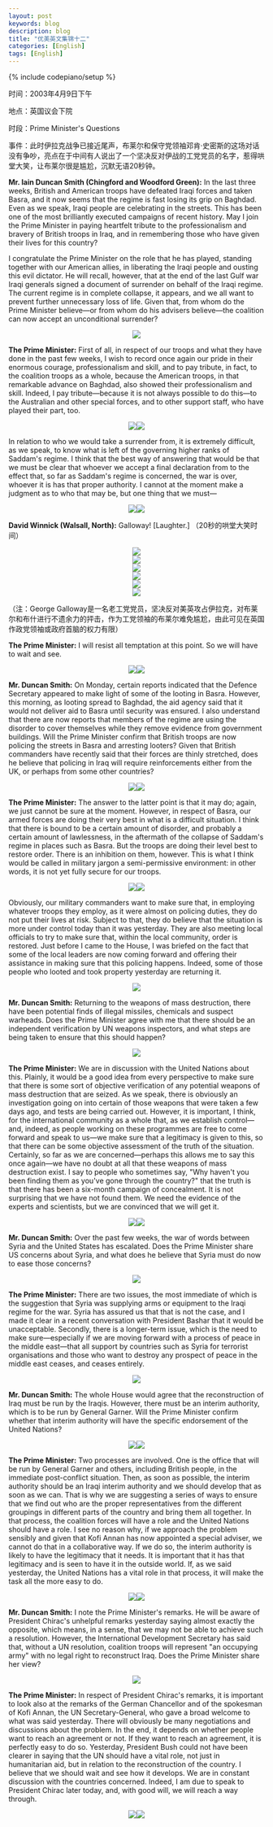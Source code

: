 ```yaml
---
layout: post
keywords: blog
description: blog
title: "优美英文集锦十二"
categories: [English]
tags: [English]
---
```

{% include codepiano/setup %}

时间：2003年4月9日下午

地点：英国议会下院

时段：Prime Minister's Questions

事件：此时伊拉克战争已接近尾声，布莱尔和保守党领袖邓肯·史密斯的这场对话没有争吵，亮点在于中间有人说出了一个坚决反对伊战的工党党员的名字，惹得哄堂大笑，让布莱尔很是尴尬，沉默无语20秒钟。

**Mr. Iain Duncan Smith (Chingford and Woodford Green):** In the last three weeks, British and American troops have defeated Iraqi forces and taken Basra, and it now seems that the regime is fast losing its grip on Baghdad. Even as we speak, Iraqi people are celebrating in the streets. This has been one of the most brilliantly executed campaigns of recent history. May I join the Prime Minister in paying heartfelt tribute to the professionalism and bravery of British troops in Iraq, and in remembering those who have given their lives for this country?

I congratulate the Prime Minister on the role that he has played, standing together with our American allies, in liberating the Iraqi people and ousting this evil dictator. He will recall, however, that at the end of the last Gulf war Iraqi generals signed a document of surrender on behalf of the Iraqi regime. The current regime is in complete collapse, it appears, and we all want to prevent further unnecessary loss of life. Given that, from whom do the Prime Minister believe—or from whom do his advisers believe—the coalition can now accept an unconditional surrender?

<center><img src="/image/prime-ministers-questions/20110511pmq2-01.jpg"></center>

<!--more-->

**The Prime Minister:** First of all, in respect of our troops and what they have done in the past few weeks, I wish to record once again our pride in their enormous courage, professionalism and skill, and to pay tribute, in fact, to the coalition troops as a whole, because the American troops, in that remarkable advance on Baghdad, also showed their professionalism and skill. Indeed, I pay tribute—because it is not always possible to do this—to the Australian and other special forces, and to other support staff, who have played their part, too.

<center><img src="/image/prime-ministers-questions/20110511pmq2-02.jpg"><img src="/image/prime-ministers-questions/20110511pmq2-03.jpg"></center>

In relation to who we would take a surrender from, it is extremely difficult, as we speak, to know what is left of the governing higher ranks of Saddam's regime. I think that the best way of answering that would be that we must be clear that whoever we accept a final declaration from to the effect that, so far as Saddam's regime is concerned, the war is over, whoever it is has that proper authority. I cannot at the moment make a judgment as to who that may be, but one thing that we must—

<center><img src="/image/prime-ministers-questions/20110511pmq2-04.jpg"><img src="/image/prime-ministers-questions/20110511pmq2-05.jpg"></center>

**David Winnick (Walsall, North):** Galloway! [Laughter.] （20秒的哄堂大笑时间）

<center><img src="/image/prime-ministers-questions/20110511pmq2-06.jpg"></center>

<center><img src="/image/prime-ministers-questions/20110511pmq2-07.jpg"></center>

<center><img src="/image/prime-ministers-questions/20110511pmq2-08.jpg"></center>

<center><img src="/image/prime-ministers-questions/20110511pmq2-09.jpg"></center>

<center><img src="/image/prime-ministers-questions/20110511pmq2-10.jpg"></center>

<center><img src="/image/prime-ministers-questions/20110511pmq2-11.jpg"></center>

（注：George Galloway是一名老工党党员，坚决反对美英攻占伊拉克，对布莱尔和布什进行不遗余力的抨击，作为工党领袖的布莱尔难免尴尬，由此可见在英国作政党领袖或政府首脑的权力有限）

**The Prime Minister:** I will resist all temptation at this point. So we will have to wait and see.

<center><img src="/image/prime-ministers-questions/20110511pmq2-12.jpg"><img src="/image/prime-ministers-questions/20110511pmq2-13.jpg"></center>

**Mr. Duncan Smith:** On Monday, certain reports indicated that the Defence Secretary appeared to make light of some of the looting in Basra. However, this morning, as looting spread to Baghdad, the aid agency said that it would not deliver aid to Basra until security was ensured. I also understand that there are now reports that members of the regime are using the disorder to cover themselves while they remove evidence from government buildings. Will the Prime Minister confirm that British troops are now policing the streets in Basra and arresting looters? Given that British commanders have recently said that their forces are thinly stretched, does he believe that policing in Iraq will require reinforcements either from the UK, or perhaps from some other countries?

<center><img src="/image/prime-ministers-questions/20110511pmq2-14.jpg"><img src="/image/prime-ministers-questions/20110511pmq2-15.jpg"></center>

**The Prime Minister:** The answer to the latter point is that it may do; again, we just cannot be sure at the moment. However, in respect of Basra, our armed forces are doing their very best in what is a difficult situation. I think that there is bound to be a certain amount of disorder, and probably a certain amount of lawlessness, in the aftermath of the collapse of Saddam's regime in places such as Basra. But the troops are doing their level best to restore order. There is an inhibition on them, however. This is what I think would be called in military jargon a semi-permissive environment: in other words, it is not yet fully secure for our troops.

<center><img src="/image/prime-ministers-questions/20110511pmq2-16.jpg"><img src="/image/prime-ministers-questions/20110511pmq2-17.jpg"></center>

Obviously, our military commanders want to make sure that, in employing whatever troops they employ, as it were almost on policing duties, they do not put their lives at risk. Subject to that, they do believe that the situation is more under control today than it was yesterday. They are also meeting local officials to try to make sure that, within the local community, order is restored. Just before I came to the House, I was briefed on the fact that some of the local leaders are now coming forward and offering their assistance in making sure that this policing happens. Indeed, some of those people who looted and took property yesterday are returning it.

<center><img src="/image/prime-ministers-questions/20110511pmq2-18.jpg"></center>

**Mr. Duncan Smith:** Returning to the weapons of mass destruction, there have been potential finds of illegal missiles, chemicals and suspect warheads. Does the Prime Minister agree with me that there should be an independent verification by UN weapons inspectors, and what steps are being taken to ensure that this should happen?

<center><img src="/image/prime-ministers-questions/20110511pmq2-19.jpg"></center>

**The Prime Minister:** We are in discussion with the United Nations about this. Plainly, it would be a good idea from every perspective to make sure that there is some sort of objective verification of any potential weapons of mass destruction that are seized. As we speak, there is obviously an investigation going on into certain of those weapons that were taken a few days ago, and tests are being carried out. However, it is important, I think, for the international community as a whole that, as we establish control—and, indeed, as people working on these programmes are free to come forward and speak to us—we make sure that a legitimacy is given to this, so that there can be some objective assessment of the truth of the situation. Certainly, so far as we are concerned—perhaps this allows me to say this once again—we have no doubt at all that these weapons of mass destruction exist. I say to people who sometimes say, "Why haven't you been finding them as you've gone through the country?" that the truth is that there has been a six-month campaign of concealment. It is not surprising that we have not found them. We need the evidence of the experts and scientists, but we are convinced that we will get it.

<center><img src="/image/prime-ministers-questions/20110511pmq2-20.jpg"><img src="/image/prime-ministers-questions/20110511pmq2-21.jpg"></center>

**Mr. Duncan Smith:** Over the past few weeks, the war of words between Syria and the United States has escalated. Does the Prime Minister share US concerns about Syria, and what does he believe that Syria must do now to ease those concerns?

<center><img src="/image/prime-ministers-questions/20110511pmq2-22.jpg"></center>

**The Prime Minister:** There are two issues, the most immediate of which is the suggestion that Syria was supplying arms or equipment to the Iraqi regime for the war. Syria has assured us that that is not the case, and I made it clear in a recent conversation with President Bashar that it would be unacceptable. Secondly, there is a longer-term issue, which is the need to make sure—especially if we are moving forward with a process of peace in the middle east—that all support by countries such as Syria for terrorist organisations and those who want to destroy any prospect of peace in the middle east ceases, and ceases entirely.

<center><img src="/image/prime-ministers-questions/20110511pmq2-23.jpg"></center>

**Mr. Duncan Smith:** The whole House would agree that the reconstruction of Iraq must be run by the Iraqis. However, there must be an interim authority, which is to be run by General Garner. Will the Prime Minister confirm whether that interim authority will have the specific endorsement of the United Nations?

<center><img src="/image/prime-ministers-questions/20110511pmq2-24.jpg"><img src="/image/prime-ministers-questions/20110511pmq2-25.jpg"></center>

**The Prime Minister:** Two processes are involved. One is the office that will be run by General Garner and others, including British people, in the immediate post-conflict situation. Then, as soon as possible, the interim authority should be an Iraqi interim authority and we should develop that as soon as we can. That is why we are suggesting a series of ways to ensure that we find out who are the proper representatives from the different groupings in different parts of the country and bring them all together. In that process, the coalition forces will have a role and the United Nations should have a role. I see no reason why, if we approach the problem sensibly and given that Kofi Annan has now appointed a special adviser, we cannot do that in a collaborative way. If we do so, the interim authority is likely to have the legitimacy that it needs. It is important that it has that legitimacy and is seen to have it in the outside world. If, as we said yesterday, the United Nations has a vital role in that process, it will make the task all the more easy to do.

<center><img src="/image/prime-ministers-questions/20110511pmq2-26.jpg"><img src="/image/prime-ministers-questions/20110511pmq2-27.jpg"></center>

**Mr. Duncan Smith:** I note the Prime Minister's remarks. He will be aware of President Chirac's unhelpful remarks yesterday saying almost exactly the opposite, which means, in a sense, that we may not be able to achieve such a resolution. However, the International Development Secretary has said that, without a UN resolution, coalition troops will represent "an occupying army" with no legal right to reconstruct Iraq. Does the Prime Minister share her view?

<center><img src="/image/prime-ministers-questions/20110511pmq2-28.jpg"></center>

**The Prime Minister:** In respect of President Chirac's remarks, it is important to look also at the remarks of the German Chancellor and of the spokesman of Kofi Annan, the UN Secretary-General, who gave a broad welcome to what was said yesterday. There will obviously be many negotiations and discussions about the problem. In the end, it depends on whether people want to reach an agreement or not. If they want to reach an agreement, it is perfectly easy to do so. Yesterday, President Bush could not have been clearer in saying that the UN should have a vital role, not just in humanitarian aid, but in relation to the reconstruction of the country. I believe that we should wait and see how it develops. We are in constant discussion with the countries concerned. Indeed, I am due to speak to President Chirac later today, and, with good will, we will reach a way through.

 <center><img src="/image/prime-ministers-questions/20110511pmq2-29.jpg"><img src="/image/prime-ministers-questions/20110511pmq2-30.jpg"></center>

